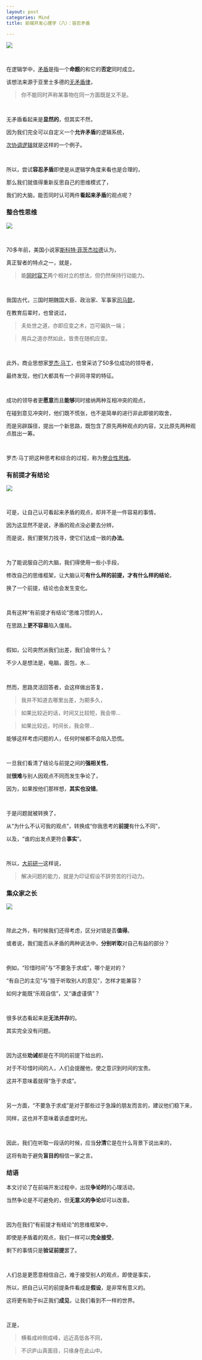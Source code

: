 ```yaml
---
layout: post
categories: Mind
title: 前端开发心理学（八）：容忍矛盾

---
```


![](https://upload-images.jianshu.io/upload_images/1023733-31358685cdf58a47.png?imageMogr2/auto-orient/strip%7CimageView2/2/w/1240)

<br/>

在逻辑学中，[矛盾](https://zh.wikipedia.org/wiki/%E7%9F%9B%E7%9B%BE)是指一个**命题**的和它的**否定**同时成立。

该想法来源于亚里士多德的[无矛盾律](https://zh.wikipedia.org/wiki/%E6%97%A0%E7%9F%9B%E7%9B%BE%E5%BE%8B)，

> 你不能同时声称某事物在同一方面既是又不是。

<br/>

无矛盾看起来是**显然的**，但其实不然，

因为我们完全可以自定义一个**允许矛盾**的逻辑系统，

[次协调逻辑](https://zh.wikipedia.org/wiki/%E6%AC%A1%E5%8D%8F%E8%B0%83%E9%80%BB%E8%BE%91)就是这样的一个例子。

<br/>

所以，尝试**容忍矛盾**即使是从逻辑学角度来看也是合理的，

那么我们就值得重新反思自己的思维模式了，

我们的大脑，能否同时认可两件**看起来矛盾**的观点呢？

### 整合性思维

![](https://upload-images.jianshu.io/upload_images/1023733-7c3f66c662b60260.png?imageMogr2/auto-orient/strip%7CimageView2/2/w/1240)

<br/>

70多年前，美国小说家[斯科特·菲茨杰拉德](https://zh.wikipedia.org/wiki/%E5%BC%97%E6%9C%97%E8%A5%BF%E6%96%AF%C2%B7%E6%96%AF%E7%A7%91%E7%89%B9%C2%B7%E8%8F%B2%E8%8C%A8%E6%9D%B0%E6%8B%89%E5%BE%B7)认为，

真正智者的特点之一，就是，

> 能[同时容下](https://wenku.baidu.com/view/1d94574dfe4733687e21aa8b.html)两个相对立的想法，但仍然保持行动能力。

<br/>

我国古代，三国时期魏国大臣、政治家、军事家[司马懿](https://zh.wikipedia.org/zh-hans/%E5%8F%B8%E9%A9%AC%E6%87%BF)，

在教育后辈时，也曾说过，

> 夫处世之道，亦即应变之术，岂可偏执一端；

> 用兵之道亦然如此，皆贵在随机应变。

<br/>

此外，商业思想家[罗杰·马丁](https://book.douban.com/subject/5311619/)，也曾采访了50多位成功的领导者，

最终发现，他们大都具有一个非同寻常的特征。

<br/>

成功的领导者更**愿意**而且**能够**同时接纳两种互相冲突的观点，

在碰到意见冲突时，他们既不慌张，也不是简单的进行非此即彼的取舍，

而是另辟蹊径，提出一个新思路，既包含了原先两种观点的内容，又比原先两种观点胜出一筹。

<br/>

罗杰·马丁把这种思考和综合的过程，称为[整合性思维](https://book.douban.com/subject/5311619/)。

### 有前提才有结论

![](https://upload-images.jianshu.io/upload_images/1023733-cc7d65d33ccaab5b.png?imageMogr2/auto-orient/strip%7CimageView2/2/w/1240)

<br/>

可是，让自己认可看起来矛盾的观点，却并不是一件容易的事情，

因为这显然不是说，矛盾的观点没必要去分辨，

而是说，我们要努力找寻，使它们达成一致的**办法**。

<br/>

为了能说服自己的大脑，我们得使用一些小手段，

修改自己的思维框架，让大脑认可**有什么样的前提，才有什么样的结论**，

换了一个前提，结论也会发生变化。

<br/>

具有这种“有前提才有结论”思维习惯的人，

在思路上**更不容易**陷入僵局。

<br/>

假如，公司突然派我们出差，我们会带什么？

不少人是想法是，电脑，面包，水...

<br/>

然而，思路灵活回答者，会这样做出答复，

> 我并不知道去哪里出差，为期多久，

> 如果比较近的话，时间又比较短，我会带...

> 如果比较远，时间长，我会带...

能够这样考虑问题的人，任何时候都不会陷入恐慌。

<br/>

一旦我们看清了结论与前提之间的**强相关性**，

就**很难**与别人因观点不同而发生争论了，

因为，如果按他们那样想，**其实也没错**。

<br/>

于是问题就被转换了，

从“为什么不认可我的观点”，转换成“你我思考的**前提**有什么不同”，

以及，“谁的出发点更符合**事实**”。

<br/>

所以，[大前研一](https://book.douban.com/subject/3138847/)这样说，

> 解决问题的能力，就是为印证假设不辞劳苦的行动力。

### 集众家之长

![](https://upload-images.jianshu.io/upload_images/1023733-bf9d7fbb50208bb3.png?imageMogr2/auto-orient/strip%7CimageView2/2/w/1240)

<br/>

除此之外，有时候我们还得考虑，区分对错是否**值得**。

或者说，我们能否从矛盾的两种说法中，**分别听取**对自己有益的部分？

<br/>

例如，“珍惜时间”与“不要急于求成”，哪个是对的？

“有自己的主见”与“擅于听取别人的意见”，怎样才能兼容？

如何才能既“乐观自信”，又“谦虚谨慎”？

<br/>

很多状态看起来是**无法并存**的。

其实完全没有问题。

<br/>

因为这些**劝诫**都是在不同的前提下给出的，

对于不珍惜时间的人，人们会提醒他，使之意识到时间的宝贵。

这并不意味着就得“急于求成”。

<br/>

另一方面，“不要急于求成”是对于那些过于急躁的朋友而言的，建议他们稳下来，

同样，这也并不意味着该虚度时光。

<br/>

因此，我们在听取一段话的时候，应当**分清**它是在什么背景下说出来的，

这将有助于避免**盲目的**相信一家之言。

### 结语

本文讨论了在前端开发过程中，出现**争论时**的心理活动，

当然争论是不可避免的，但**无意义的争论**却可以改善。

<br/>

因为在我们“有前提才有结论”的思维框架中，

即使是矛盾着的观点，我们一样可以**完全接受**，

剩下的事情只是**验证前提**罢了。

<br/>

人们总是更愿意相信自己，难于接受别人的观点，即使是事实，

所以，把自己认可的前提条件看成是**假设**，是非常有意义的。

这将更有助于纠正我们**成见**，让我们看到不一样的世界。

<br/>

正是，

> 横看成岭侧成峰，远近高低各不同，

> 不识庐山真面目，只缘身在此山中。